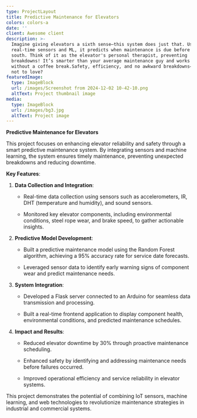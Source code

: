 ```yaml
---
type: ProjectLayout
title: Predictive Maintenance for Elevators
colors: colors-a
date: ''
client: Awesome client
description: >-
  Imagine giving elevators a sixth sense—this system does just that. Using
  real-time sensors and ML, it predicts when maintenance is due before things go
  south. Think of it as the elevator's personal therapist, preventing
  breakdowns! It’s smarter than your average maintenance guy and works 24/7
  without a coffee break.Safety, efficiency, and no awkward breakdowns—what’s
  not to love?
featuredImage:
  type: ImageBlock
  url: /images/Screenshot from 2024-12-02 10-42-10.png
  altText: Project thumbnail image
media:
  type: ImageBlock
  url: /images/bg3.jpg
  altText: Project image
---
```

**Predictive Maintenance for Elevators**

This project focuses on enhancing elevator reliability and safety through a smart predictive maintenance system. By integrating sensors and machine learning, the system ensures timely maintenance, preventing unexpected breakdowns and reducing downtime.

**Key Features**:

1.  **Data Collection and Integration**:

    *   Real-time data collection using sensors such as accelerometers, IR, DHT (temperature and humidity), and sound sensors.

    *   Monitored key elevator components, including environmental conditions, steel rope wear, and brake speed, to gather actionable insights.

2.  **Predictive Model Development**:

    *   Built a predictive maintenance model using the Random Forest algorithm, achieving a 95% accuracy rate for service date forecasts.

    *   Leveraged sensor data to identify early warning signs of component wear and predict maintenance needs.

3.  **System Integration**:

    *   Developed a Flask server connected to an Arduino for seamless data transmission and processing.

    *   Built a real-time frontend application to display component health, environmental conditions, and predicted maintenance schedules.

4.  **Impact and Results**:

    *   Reduced elevator downtime by 30% through proactive maintenance scheduling.

    *   Enhanced safety by identifying and addressing maintenance needs before failures occurred.

    *   Improved operational efficiency and service reliability in elevator systems.

This project demonstrates the potential of combining IoT sensors, machine learning, and web technologies to revolutionize maintenance strategies in industrial and commercial systems.
